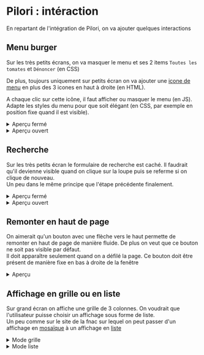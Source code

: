 # Pilori : intéraction

En repartant de l'intégration de Pilori, on va ajouter quelques interactions

## Menu burger

Sur les très petits écrans, on va masquer le menu et ses 2 items `Toutes les tomates` et `Dénoncer` (en CSS)

De plus, toujours uniquement sur petits écran on va ajouter une [icone de menu](https://feathericons.com/?query=menu) en plus des 3 icones en haut à droite (en HTML). 

A chaque clic sur cette icône, il faut afficher ou masquer le menu (en JS). Adapte les styles du menu pour que soit élégant (en CSS, par exemple en position fixe quand il est visible).

<details>
  <summary>Aperçu fermé</summary>

![fermé](./screen/tout-ferme.png)

</details>

<details>
  <summary>Aperçu ouvert</summary>

![ouvert](./screen/menu-ouvert.png)

</details>

## Recherche

Sur les très petits écran le formulaire de recherche est caché. Il faudrait qu'il devienne visible quand on clique sur la loupe puis se referme si on clique de nouveau.  
Un peu dans le même principe que l'étape précédente finalement.

<details>
  <summary>Aperçu fermé</summary>

![fermé](./screen/tout-ferme.png)

</details>

<details>
  <summary>Aperçu ouvert</summary>

![ouvert](./screen/recherche-ouverte.png)

</details>

## Remonter en haut de page

On aimerait qu'un bouton avec une flèche vers le haut permette de remonter en haut de page de manière fluide. De plus on veut que ce bouton ne soit pas visible par défaut.  
Il doit apparaître seulement quand on a défilé la page. Ce bouton doit être présent de manière fixe en bas à droite de la fenêtre

<details>
  <summary>Aperçu</summary>

![retour en haut de page](./screen/btn-scroll.png)

</details>

## Affichage en grille ou en liste

Sur grand écran on affiche une grille de 3 colonnes. On voudrait que l'utilisateur puisse choisir un affichage sous forme de liste.  
Un peu comme sur le site de la fnac sur lequel on peut passer d'un affichage en [mosaïque](https://www.fnac.com/Salon-de-jardin/Mobilier-de-jardin/nsh531573/w-4?SDM=mosaic) à un affichage en [liste](https://www.fnac.com/Salon-de-jardin/Mobilier-de-jardin/nsh531573/w-4?SDM=list)

<details>
  <summary>Mode grille</summary>

![ouvert](./screen/mode-grille.png)

</details>

<details>
  <summary>Mode liste</summary>

![ouvert](./screen/mode-liste.png)

</details>
